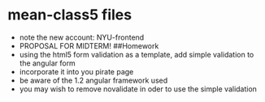 # mean-class5 files
* note the new account: NYU-frontend
* PROPOSAL FOR MIDTERM!
##Homework
* using the html5 form validation as a template, add simple validation to the angular form 
* incorporate it into you pirate page
* be aware of  the 1.2 angular framework used
* you may wish to remove novalidate in oder to use the simple validation
